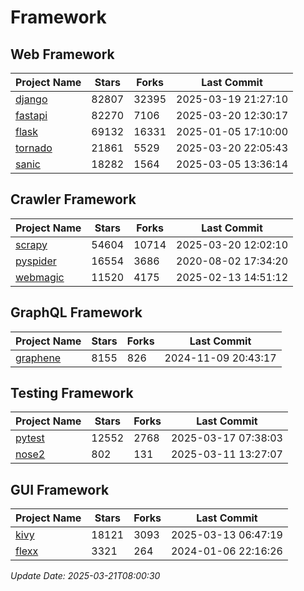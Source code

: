 # Framework

## Web Framework
| Project Name | Stars | Forks | Last Commit |
| ------------ | ----- | ----- | ----------- |
| [django](https://github.com/django/django) | 82807 | 32395 | 2025-03-19 21:27:10 |
| [fastapi](https://github.com/fastapi/fastapi) | 82270 | 7106 | 2025-03-20 12:30:17 |
| [flask](https://github.com/pallets/flask) | 69132 | 16331 | 2025-01-05 17:10:00 |
| [tornado](https://github.com/tornadoweb/tornado) | 21861 | 5529 | 2025-03-20 22:05:43 |
| [sanic](https://github.com/sanic-org/sanic) | 18282 | 1564 | 2025-03-05 13:36:14 |

## Crawler Framework
| Project Name | Stars | Forks | Last Commit |
| ------------ | ----- | ----- | ----------- |
| [scrapy](https://github.com/scrapy/scrapy) | 54604 | 10714 | 2025-03-20 12:02:10 |
| [pyspider](https://github.com/binux/pyspider) | 16554 | 3686 | 2020-08-02 17:34:20 |
| [webmagic](https://github.com/code4craft/webmagic) | 11520 | 4175 | 2025-02-13 14:51:12 |

## GraphQL Framework
| Project Name | Stars | Forks | Last Commit |
| ------------ | ----- | ----- | ----------- |
| [graphene](https://github.com/graphql-python/graphene) | 8155 | 826 | 2024-11-09 20:43:17 |

## Testing Framework
| Project Name | Stars | Forks | Last Commit |
| ------------ | ----- | ----- | ----------- |
| [pytest](https://github.com/pytest-dev/pytest) | 12552 | 2768 | 2025-03-17 07:38:03 |
| [nose2](https://github.com/nose-devs/nose2) | 802 | 131 | 2025-03-11 13:27:07 |

## GUI Framework
| Project Name | Stars | Forks | Last Commit |
| ------------ | ----- | ----- | ----------- |
| [kivy](https://github.com/kivy/kivy) | 18121 | 3093 | 2025-03-13 06:47:19 |
| [flexx](https://github.com/flexxui/flexx) | 3321 | 264 | 2024-01-06 22:16:26 |

*Update Date: 2025-03-21T08:00:30*
